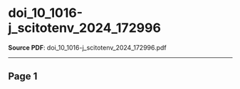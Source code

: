 # doi_10_1016-j_scitotenv_2024_172996

**Source PDF**: doi_10_1016-j_scitotenv_2024_172996.pdf

---

## Page 1



